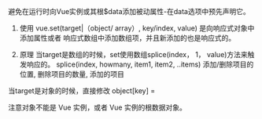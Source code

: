 避免在运行时向Vue实例或其根$data添加被动属性-在data选项中预先声明它。

1. 使用
vue.set(target|（object/ array）, key/index, value)
是向响应式对象中添加属性或者 响应式数组中添加数组项，并且新添加的也是响应式的。

2. 原理
当target是数组的时候，set使用数组splice(index， 1， value)方法来触发响应的。
splice(index, howmany, item1, item2, ..items) 
添加/删除项目的位置, 删除项目的数量, 添加的项目

当target是对象的时候，直接修改  object[key] =

注意对象不能是 Vue 实例，或者 Vue 实例的根数据对象。

